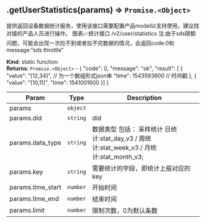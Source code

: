 <a name="module_miot/service/smarthome.getUserStatistics"></a>

## .getUserStatistics(params) ⇒ <code>Promise.&lt;Object&gt;</code>
提供返回设备数据统计服务，使用该接口需要配置产品model以支持使用，建议找对接的产品人员进行操作。
图表📈统计接口 /v2/user/statistics
注:由于sds限额问题，可能会出现一次拉不到或者拉不完数据的情况，会返回code:0和message:“sds throttle”

**Kind**: static function  
**Returns**: <code>Promise.&lt;Object&gt;</code> - {
        "code": 0,
        "message": "ok",
        "result": [
            {
                "value": "[12,34]", // 为一个数组形式json串
                "time": 1543593600 // 时间戳
            },
            {
                "value": "[10,11]",
                "time": 1541001600
            }]
    }  

| Param | Type | Description |
| --- | --- | --- |
| params | <code>object</code> |  |
| params.did | <code>string</code> | did |
| params.data_type | <code>string</code> | 数据类型 包括： 采样统计 日统计:stat_day_v3 / 周统计:stat_week_v3 / 月统计:stat_month_v3; |
| params.key | <code>string</code> | 需要统计的字段，即统计上报对应的key |
| params.time_start | <code>number</code> | 开始时间 |
| params.time_end | <code>number</code> | 结束时间 |
| params.limit | <code>number</code> | 限制次数，0为默认条数 |

